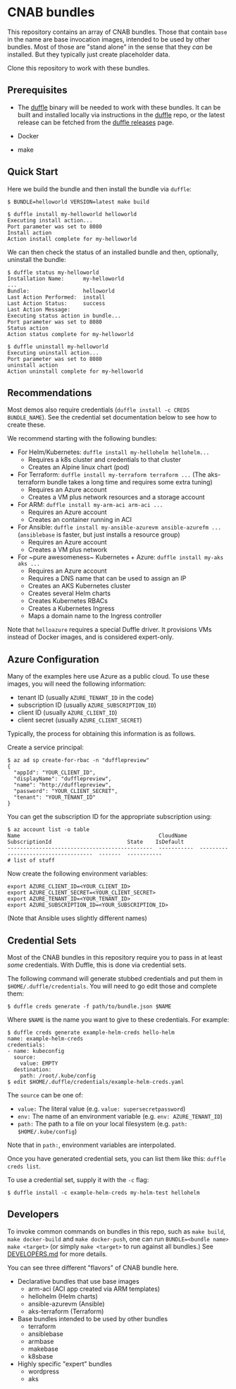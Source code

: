 # CNAB bundles

This repository contains an array of CNAB bundles. Those that contain `base` in the name
are base invocation images, intended to be used by other bundles. Most of those are
"stand alone" in the sense that they _can_ be installed. But they typically just create
placeholder data.

Clone this repository to work with these bundles.

## Prerequisites

 * The [duffle](https://github.com/deislabs/duffle) binary will be needed to work with these bundles.
It can be built and installed locally via instructions in the [duffle](https://github.com/deislabs/duffle) repo,
or the latest release can be fetched from the [duffle releases](https://github.com/deislabs/duffle/releases) page.

 * Docker

 * make

## Quick Start

Here we build the bundle and then install the bundle via `duffle`:

```console
$ BUNDLE=helloworld VERSION=latest make build

$ duffle install my-helloworld helloworld
Executing install action...
Port parameter was set to 8080
Install action
Action install complete for my-helloworld
```

We can then check the status of an installed bundle and then, optionally, uninstall the bundle:

```console
$ duffle status my-helloworld
Installation Name:    	my-helloworld
...
Bundle:               	helloworld
Last Action Performed:	install
Last Action Status:   	success
Last Action Message:
Executing status action in bundle...
Port parameter was set to 8080
Status action
Action status complete for my-helloworld

$ duffle uninstall my-helloworld
Executing uninstall action...
Port parameter was set to 8080
uninstall action
Action uninstall complete for my-helloworld
```

## Recommendations

Most demos also require credentials (`duffle install -c CREDS BUNDLE_NAME`). See the credential set documentation below to see how to create these.

We recommend starting with the following bundles:

- For Helm/Kubernetes: `duffle install my-hellohelm hellohelm...`
    - Requires a k8s cluster and credentials to that cluster
    - Creates an Alpine linux chart (pod)
- For Terraform: `duffle install my-terraform terraform ...` (The aks-terraform bundle takes a long time and requires some extra tuning)
    - Requires an Azure account
    - Creates a VM plus network resources and a storage account
- For ARM: `duffle install my-arm-aci arm-aci ...`
    - Requires an Azure account
    - Creates an container running in ACI
- For Ansible: `duffle install my-ansible-azurevm ansible-azurefm ...` (`ansiblebase` is faster, but just installs a resource group)
    - Requires an Azure account
    - Creates a VM plus network
- For ~pure awesomeness~ Kubernetes + Azure: `duffle install my-aks aks ...`
    - Requires an Azure account
    - Requires a DNS name that can be used to assign an IP
    - Creates an AKS Kubernetes cluster
    - Creates several Helm charts
    - Creates Kubernetes RBACs
    - Creates a Kubernetes Ingress
    - Maps a domain name to the Ingress controller

Note that `helloazure` requires a special Duffle driver. It provisions VMs instead of Docker images, and is considered expert-only.

## Azure Configuration

Many of the examples here use Azure as a public cloud. To use these images, you will need the following information:

- tenant ID (usually `AZURE_TENANT_ID` in the code)
- subscription ID (usually `AZURE_SUBSCRIPTION_ID`)
- client ID (usually `AZURE_CLIENT_ID`)
- client secret (usually `AZURE_CLIENT_SECRET`)

Typically, the process for obtaining this information is as follows.

Create a service principal:

```
$ az ad sp create-for-rbac -n "dufflepreview" 
{
  "appId": "YOUR_CLIENT_ID",
  "displayName": "dufflepreview",
  "name": "http://dufflepreview",
  "password": "YOUR_CLIENT_SECRET",
  "tenant": "YOUR_TENANT_ID"
}
```

You can get the subscription ID for the appropriate subscription using:

```console
$ az account list -o table
Name                                            CloudName    SubscriptionId                        State    IsDefault
----------------------------------------------  -----------  ------------------------------------  -------  -----------
# list of stuff
```

Now create the following environment variables:

```
export AZURE_CLIENT_ID=<YOUR_CLIENT_ID>
export AZURE_CLIENT_SECRET=<YOUR_CLIENT_SECRET>
export AZURE_TENANT_ID=<YOUR_TENANT_ID>
export AZURE_SUBSCRIPTION_ID=<YOUR_SUBSCRIPTION_ID>
```

(Note that Ansible uses slightly different names)

## Credential Sets

Most of the CNAB bundles in this repository require you to pass in at least _some_ credentials. With Duffle, this is done via credential sets.

The following command will generate stubbed credentials and put them in `$HOME/.duffle/credentials`. You will need to go edit those and complete them:

```console
$ duffle creds generate -f path/to/bundle.json $NAME
```

Where `$NAME` is the name you want to give to these credentials. For example:

```console
$ duffle creds generate example-helm-creds hello-helm
name: example-helm-creds
credentials:
- name: kubeconfig
  source:
    value: EMPTY
  destination:
    path: /root/.kube/config
$ edit $HOME/.duffle/credentials/example-helm-creds.yaml
```

The `source` can be one of:

- `value:` The literal value (e.g. `value: supersecretpassword`)
- `env:` The name of an environment variable (e.g. `env: AZURE_TENANT_ID`)
- `path:` The path to a file on your local filesystem (e.g. `path: $HOME/.kube/config`)

Note that in `path:`, environment variables are interpolated.

Once you have generated credential sets, you can list them like this: `duffle creds list`.

To use a credential set, supply it with the `-c` flag: 

```console
$ duffle install -c example-helm-creds my-helm-test hellohelm
```

## Developers

To invoke common commands on bundles in this repo, such as `make build`, `make docker-build` and `make docker-push`, one can run `BUNDLE=<bundle name> make <target>` (or simply `make <target>` to run against all bundles.)  See [DEVELOPERS.md](DEVELOPERS.md) for more details.

You can see three different "flavors" of CNAB bundle here.

- Declarative bundles that use base images
    - arm-aci (ACI app created via ARM templates)
    - hellohelm (Helm charts)
    - ansible-azurevm (Ansible)
    - aks-terraform (Terraform)
- Base bundles intended to be used by other bundles
    - terraform
    - ansiblebase
    - armbase
    - makebase
    - k8sbase
- Highly specific "expert" bundles
    - wordpress
    - aks
